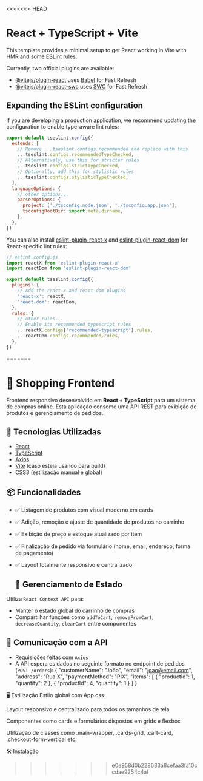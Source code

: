 <<<<<<< HEAD
# React + TypeScript + Vite

This template provides a minimal setup to get React working in Vite with HMR and some ESLint rules.

Currently, two official plugins are available:

- [@vitejs/plugin-react](https://github.com/vitejs/vite-plugin-react/blob/main/packages/plugin-react/README.md) uses [Babel](https://babeljs.io/) for Fast Refresh
- [@vitejs/plugin-react-swc](https://github.com/vitejs/vite-plugin-react-swc) uses [SWC](https://swc.rs/) for Fast Refresh

## Expanding the ESLint configuration

If you are developing a production application, we recommend updating the configuration to enable type-aware lint rules:

```js
export default tseslint.config({
  extends: [
    // Remove ...tseslint.configs.recommended and replace with this
    ...tseslint.configs.recommendedTypeChecked,
    // Alternatively, use this for stricter rules
    ...tseslint.configs.strictTypeChecked,
    // Optionally, add this for stylistic rules
    ...tseslint.configs.stylisticTypeChecked,
  ],
  languageOptions: {
    // other options...
    parserOptions: {
      project: ['./tsconfig.node.json', './tsconfig.app.json'],
      tsconfigRootDir: import.meta.dirname,
    },
  },
})
```

You can also install [eslint-plugin-react-x](https://github.com/Rel1cx/eslint-react/tree/main/packages/plugins/eslint-plugin-react-x) and [eslint-plugin-react-dom](https://github.com/Rel1cx/eslint-react/tree/main/packages/plugins/eslint-plugin-react-dom) for React-specific lint rules:

```js
// eslint.config.js
import reactX from 'eslint-plugin-react-x'
import reactDom from 'eslint-plugin-react-dom'

export default tseslint.config({
  plugins: {
    // Add the react-x and react-dom plugins
    'react-x': reactX,
    'react-dom': reactDom,
  },
  rules: {
    // other rules...
    // Enable its recommended typescript rules
    ...reactX.configs['recommended-typescript'].rules,
    ...reactDom.configs.recommended.rules,
  },
})
```
=======
# 🛒 Shopping Frontend

Frontend responsivo desenvolvido em **React + TypeScript** para um sistema de compras online. Esta aplicação consome uma API REST para exibição de produtos e gerenciamento de pedidos.

## 🚀 Tecnologias Utilizadas

- [React](https://reactjs.org/)
- [TypeScript](https://www.typescriptlang.org/)
- [Axios](https://axios-http.com/)
- [Vite](https://vitejs.dev/) (caso esteja usando para build)
- CSS3 (estilização manual e global)

## 📦 Funcionalidades

- ✅ Listagem de produtos com visual moderno em cards
- ✅ Adição, remoção e ajuste de quantidade de produtos no carrinho
- ✅ Exibição de preço e estoque atualizado por item
- ✅ Finalização de pedido via formulário (nome, email, endereço, forma de pagamento)
- ✅ Layout totalmente responsivo e centralizado

  ## 🧠 Gerenciamento de Estado

Utiliza `React Context API` para:

- Manter o estado global do carrinho de compras
- Compartilhar funções como `addToCart`, `removeFromCart`, `decreaseQuantity`, `clearCart` entre componentes

## 🔗 Comunicação com a API

- Requisições feitas com `Axios`
- A API espera os dados no seguinte formato no endpoint de pedidos (`POST /orders`):
{
  "customerName": "João",
  "email": "joao@email.com",
  "address": "Rua X",
  "paymentMethod": "PIX",
  "items": [
    { "productId": 1, "quantity": 2 },
    { "productId": 4, "quantity": 1 }
  ]
}

🖥️ Estilização
Estilo global com App.css

Layout responsivo e centralizado para todos os tamanhos de tela

Componentes como cards e formulários dispostos em grids e flexbox

Utilização de classes como .main-wrapper, .cards-grid, .cart-card, .checkout-form-vertical etc.

🛠️ Instalação

>>>>>>> e0e958d0b228633a8cefaa3fa10ccdae9254c4af
